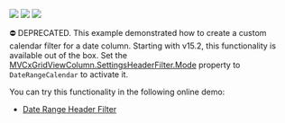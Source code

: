 <!-- default badges list -->
![](https://img.shields.io/endpoint?url=https://codecentral.devexpress.com/api/v1/VersionRange/134060099/15.2.4%2B)
[![](https://img.shields.io/badge/Open_in_DevExpress_Support_Center-FF7200?style=flat-square&logo=DevExpress&logoColor=white)](https://supportcenter.devexpress.com/ticket/details/T152511)
[![](https://img.shields.io/badge/📖_How_to_use_DevExpress_Examples-e9f6fc?style=flat-square)](https://docs.devexpress.com/GeneralInformation/403183)
<!-- default badges end -->
⛔ DEPRECATED. This example demonstrated how to create a custom calendar filter for a date column. Starting with v15.2, this functionality is available out of the box. Set the <a href="https://docs.devexpress.com/AspNet/DevExpress.Web.GridDataColumnHeaderFilterSettings.Mode">MVCxGridViewColumn.SettingsHeaderFilter.Mode</a> property to `DateRangeCalendar` to activate it. 

You can try this functionality in the following online demo:

- <a href="https://demos.devexpress.com/MVCxGridViewDemos/Filtering/DateRangeHeaderFilter">Date Range Header Filter</a>
